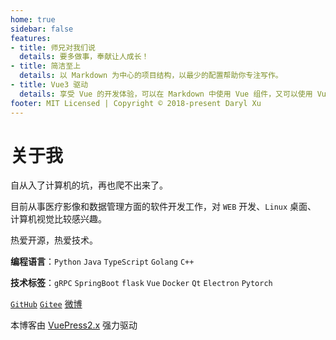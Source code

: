 ```yaml
---
home: true
sidebar: false
features:
- title: 师兄对我们说
  details: 要多做事，奉献让人成长！
- title: 简洁至上
  details: 以 Markdown 为中心的项目结构，以最少的配置帮助你专注写作。
- title: Vue3 驱动
  details: 享受 Vue 的开发体验，可以在 Markdown 中使用 Vue 组件，又可以使用 Vue 来开发自定义主题。
footer: MIT Licensed | Copyright © 2018-present Daryl Xu
---
```

# 关于我

自从入了计算机的坑，再也爬不出来了。

目前从事医疗影像和数据管理方面的软件开发工作，对 `WEB` 开发、`Linux` 桌面、
计算机视觉比较感兴趣。

热爱开源，热爱技术。

**编程语言**：`Python` `Java` `TypeScript` `Golang` `C++`

**技术标签**：`gRPC` `SpringBoot` `flask` `Vue` `Docker` `Qt` `Electron` `Pytorch`

[`GitHub`](https://github.com/ziqiangxu)
[`Gitee`](https://gitee.com/daryl6)
[微博](https://weibo.com/u/2764693391)

本博客由 [VuePress2.x](https://v2.vuepress.vuejs.org/zh/) 强力驱动
